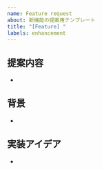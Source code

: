 ```yaml
---
name: Feature request
about: 新機能の提案用テンプレート
title: "[Feature] "
labels: enhancement
---
```


## 提案内容
-

## 背景
-

## 実装アイデア
-
